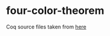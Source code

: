 # four-color-theorem

Coq source files taken from [here](https://github.com/kik/Four-Color-Theorem-Maintenance.git)
